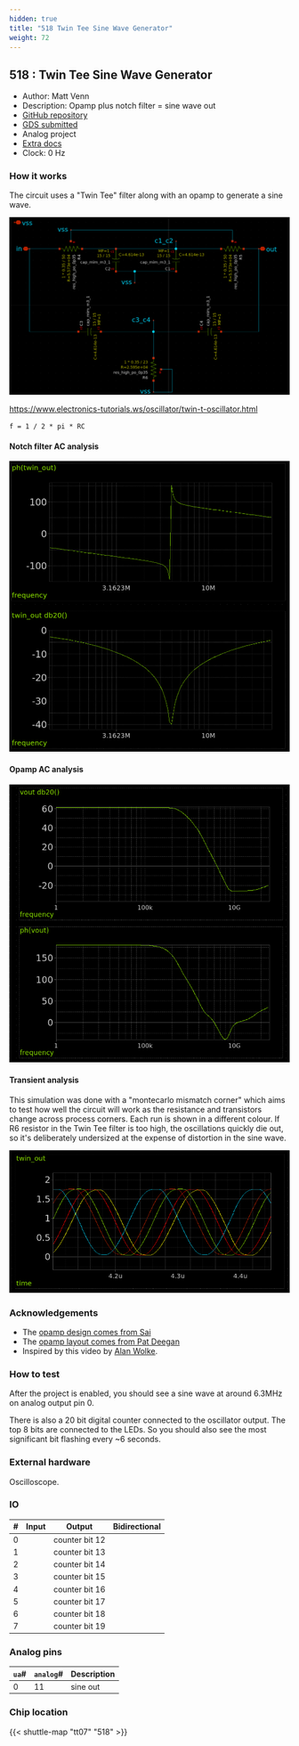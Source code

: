 ```yaml
---
hidden: true
title: "518 Twin Tee Sine Wave Generator"
weight: 72
---
```


## 518 : Twin Tee Sine Wave Generator

* Author: Matt Venn
* Description: Opamp plus notch filter = sine wave out
* [GitHub repository](https://github.com/mattvenn/tt07-twin-tee-opamp-osc)
* [GDS submitted](https://github.com/mattvenn/tt07-twin-tee-opamp-osc/actions/runs/9096690236)
* Analog project
* [Extra docs]()
* Clock: 0 Hz

<!---

This file is used to generate your project datasheet. Please fill in the information below and delete any unused
sections.

You can also include images in this folder and reference them in the markdown. Each image must be less than
512 kb in size, and the combined size of all images must be less than 1 MB.
-->


### How it works

The circuit uses a "Twin Tee" filter along with an opamp to generate a sine wave.

![Twin Tee Notch Filter](images/twin_tee_schematic.png)

https://www.electronics-tutorials.ws/oscillator/twin-t-oscillator.html

```
f = 1 / 2 * pi * RC
```

#### Notch filter AC analysis

![Notch filter AC analysis](images/notch_ac.png)

#### Opamp AC analysis

![Opamp AC analysis](images/p3_opamp_ac.png)

#### Transient analysis

This simulation was done with a "montecarlo mismatch corner" which aims to test how well the circuit will work
as the resistance and transistors change across process corners. Each run is shown in a different colour. If R6 resistor
in the Twin Tee filter is too high, the oscillations quickly die out, so it's deliberately undersized at the expense of
distortion in the sine wave.

![Twin Tee output transient analysis](images/twin_trans.png)

### Acknowledgements

* The [opamp design comes from Sai](https://github.com/argunda/tt06-tiny-opamp)
* The [opamp layout comes from Pat Deegan](https://github.com/psychogenic/tt06-analog-wowa)
* Inspired by this video by [Alan Wolke](https://www.youtube.com/watch?v=KFVVozlXoOk).

### How to test

After the project is enabled, you should see a sine wave at around 6.3MHz on analog output pin 0.

There is also a 20 bit digital counter connected to the oscillator output. The top 8 bits are connected to the LEDs.
So you should also see the most significant bit flashing every ~6 seconds.

### External hardware

Oscilloscope.


### IO

| #             | Input    | Output   | Bidirectional   |
| ------------- | -------- | -------- | --------------- |
| 0 |   | counter bit 12  |         |
| 1 |   | counter bit 13  |         |
| 2 |   | counter bit 14  |         |
| 3 |   | counter bit 15  |         |
| 4 |   | counter bit 16  |         |
| 5 |   | counter bit 17  |         |
| 6 |   | counter bit 18  |         |
| 7 |   | counter bit 19  |         |

### Analog pins

| `ua`#        | `analog`#        | Description         |
| ------------ | ---------------- | ------------------- |
| 0 | 11 | sine out           |

### Chip location

{{< shuttle-map "tt07" "518" >}}
